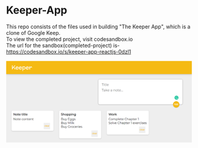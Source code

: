 # Keeper-App
This repo consists of the files used in building "The Keeper App", which is a clone of Google Keep.<br />
To view the completed project, visit codesandbox.io <br />
The url for the sandbox(completed-project) is- https://codesandbox.io/s/keeper-app-reactjs-0dzl1<br /><br />
![Image of Keeper App](Keeper.png)



